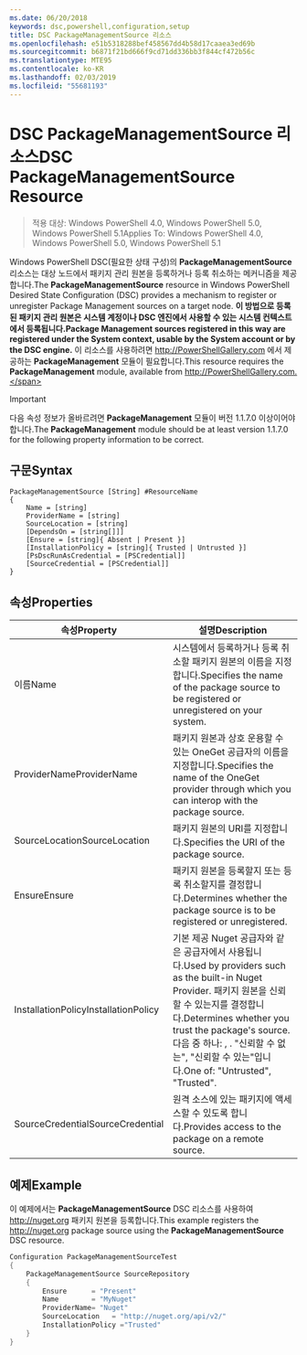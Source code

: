 ```yaml
---
ms.date: 06/20/2018
keywords: dsc,powershell,configuration,setup
title: DSC PackageManagementSource 리소스
ms.openlocfilehash: e51b5318288bef458567dd4b58d17caaea3ed69b
ms.sourcegitcommit: b6871f21bd666f9cd71dd336bb3f844cf472b56c
ms.translationtype: MTE95
ms.contentlocale: ko-KR
ms.lasthandoff: 02/03/2019
ms.locfileid: "55681193"
---
```

# <a name="dsc-packagemanagementsource-resource"></a><span data-ttu-id="37a2c-103">DSC PackageManagementSource 리소스</span><span class="sxs-lookup"><span data-stu-id="37a2c-103">DSC PackageManagementSource Resource</span></span>

> <span data-ttu-id="37a2c-104">적용 대상: Windows PowerShell 4.0, Windows PowerShell 5.0, Windows PowerShell 5.1</span><span class="sxs-lookup"><span data-stu-id="37a2c-104">Applies To: Windows PowerShell 4.0, Windows PowerShell 5.0, Windows PowerShell 5.1</span></span>

<span data-ttu-id="37a2c-105">Windows PowerShell DSC(필요한 상태 구성)의 **PackageManagementSource** 리소스는 대상 노드에서 패키지 관리 원본을 등록하거나 등록 취소하는 메커니즘을 제공합니다.</span><span class="sxs-lookup"><span data-stu-id="37a2c-105">The **PackageManagementSource** resource in Windows PowerShell Desired State Configuration (DSC) provides a mechanism to register or unregister Package Management sources on a target node.</span></span> <span data-ttu-id="37a2c-106">**이 방법으로 등록된 패키지 관리 원본은 시스템 계정이나 DSC 엔진에서 사용할 수 있는 시스템 컨텍스트에서 등록됩니다.**</span><span class="sxs-lookup"><span data-stu-id="37a2c-106">**Package Management sources registered in this way are registered under the System context, usable by the System account or by the DSC engine.**</span></span> <span data-ttu-id="37a2c-107">이 리소스를 사용하려면 http://PowerShellGallery.com 에서 제공하는 **PackageManagement** 모듈이 필요합니다.</span><span class="sxs-lookup"><span data-stu-id="37a2c-107">This resource requires the **PackageManagement** module, available from http://PowerShellGallery.com.</span></span>

> [!IMPORTANT]
> <span data-ttu-id="37a2c-108">다음 속성 정보가 올바르려면 **PackageManagement** 모듈이 버전 1.1.7.0 이상이어야 합니다.</span><span class="sxs-lookup"><span data-stu-id="37a2c-108">The **PackageManagement** module should be at least version 1.1.7.0 for the following property information to be correct.</span></span>

## <a name="syntax"></a><span data-ttu-id="37a2c-109">구문</span><span class="sxs-lookup"><span data-stu-id="37a2c-109">Syntax</span></span>

```
PackageManagementSource [String] #ResourceName
{
    Name = [string]
    ProviderName = [string]
    SourceLocation = [string]
    [DependsOn = [string[]]]
    [Ensure = [string]{ Absent | Present }]
    [InstallationPolicy = [string]{ Trusted | Untrusted }]
    [PsDscRunAsCredential = [PSCredential]]
    [SourceCredential = [PSCredential]]
}
```

## <a name="properties"></a><span data-ttu-id="37a2c-110">속성</span><span class="sxs-lookup"><span data-stu-id="37a2c-110">Properties</span></span>

|  <span data-ttu-id="37a2c-111">속성</span><span class="sxs-lookup"><span data-stu-id="37a2c-111">Property</span></span>  |  <span data-ttu-id="37a2c-112">설명</span><span class="sxs-lookup"><span data-stu-id="37a2c-112">Description</span></span>   |
|---|---|
| <span data-ttu-id="37a2c-113">이름</span><span class="sxs-lookup"><span data-stu-id="37a2c-113">Name</span></span>| <span data-ttu-id="37a2c-114">시스템에서 등록하거나 등록 취소할 패키지 원본의 이름을 지정합니다.</span><span class="sxs-lookup"><span data-stu-id="37a2c-114">Specifies the name of the package source to be registered or unregistered on your system.</span></span>|
| <span data-ttu-id="37a2c-115">ProviderName</span><span class="sxs-lookup"><span data-stu-id="37a2c-115">ProviderName</span></span>| <span data-ttu-id="37a2c-116">패키지 원본과 상호 운용할 수 있는 OneGet 공급자의 이름을 지정합니다.</span><span class="sxs-lookup"><span data-stu-id="37a2c-116">Specifies the name of the OneGet provider through which you can interop with the package source.</span></span>|
| <span data-ttu-id="37a2c-117">SourceLocation</span><span class="sxs-lookup"><span data-stu-id="37a2c-117">SourceLocation</span></span>| <span data-ttu-id="37a2c-118">패키지 원본의 URI를 지정합니다.</span><span class="sxs-lookup"><span data-stu-id="37a2c-118">Specifies the URI of the package source.</span></span>|
| <span data-ttu-id="37a2c-119">Ensure</span><span class="sxs-lookup"><span data-stu-id="37a2c-119">Ensure</span></span>| <span data-ttu-id="37a2c-120">패키지 원본을 등록할지 또는 등록 취소할지를 결정합니다.</span><span class="sxs-lookup"><span data-stu-id="37a2c-120">Determines whether the package source is to be registered or unregistered.</span></span>|
| <span data-ttu-id="37a2c-121">InstallationPolicy</span><span class="sxs-lookup"><span data-stu-id="37a2c-121">InstallationPolicy</span></span>| <span data-ttu-id="37a2c-122">기본 제공 Nuget 공급자와 같은 공급자에서 사용됩니다.</span><span class="sxs-lookup"><span data-stu-id="37a2c-122">Used by providers such as the built-in Nuget Provider.</span></span> <span data-ttu-id="37a2c-123">패키지 원본을 신뢰할 수 있는지를 결정합니다.</span><span class="sxs-lookup"><span data-stu-id="37a2c-123">Determines whether you trust the package's source.</span></span> <span data-ttu-id="37a2c-124">다음 중 하나: , . "신뢰할 수 없는", "신뢰할 수 있는"입니다.</span><span class="sxs-lookup"><span data-stu-id="37a2c-124">One of: "Untrusted", "Trusted".</span></span>|
| <span data-ttu-id="37a2c-125">SourceCredential</span><span class="sxs-lookup"><span data-stu-id="37a2c-125">SourceCredential</span></span>| <span data-ttu-id="37a2c-126">원격 소스에 있는 패키지에 액세스할 수 있도록 합니다.</span><span class="sxs-lookup"><span data-stu-id="37a2c-126">Provides access to the package on a remote source.</span></span>|

## <a name="example"></a><span data-ttu-id="37a2c-127">예제</span><span class="sxs-lookup"><span data-stu-id="37a2c-127">Example</span></span>

<span data-ttu-id="37a2c-128">이 예제에서는 **PackageManagementSource** DSC 리소스를 사용하여 http://nuget.org 패키지 원본을 등록합니다.</span><span class="sxs-lookup"><span data-stu-id="37a2c-128">This example registers the http://nuget.org package source using the **PackageManagementSource** DSC resource.</span></span>

```powershell
Configuration PackageManagementSourceTest
{
    PackageManagementSource SourceRepository
    {
        Ensure      = "Present"
        Name        = "MyNuget"
        ProviderName= "Nuget"
        SourceLocation   = "http://nuget.org/api/v2/"
        InstallationPolicy ="Trusted"
    }
}
```